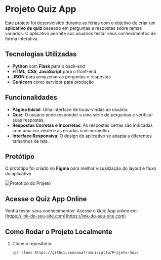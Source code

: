 # Projeto Quiz App

Este projeto foi desenvolvido durante as férias com o objetivo de criar um **aplicativo de quiz** baseado em perguntas e respostas sobre temas variados. O aplicativo permite aos usuários testar seus conhecimentos de forma interativa.

## Tecnologias Utilizadas

- **Python** com **Flask** para o back-end
- **HTML**, **CSS**, **JavaScript** para o front-end
- **JSON** para armazenar as perguntas e respostas
- **Gunicorn** como servidor para produção

## Funcionalidades

- **Página Inicial**: Uma interface de boas-vindas ao usuário.
- **Quiz**: O usuário pode responder a uma série de perguntas e verificar suas respostas.
- **Respostas Corretas e Incorretas**: As respostas certas são indicadas com uma cor verde e as erradas com vermelho.
- **Interface Responsiva**: O design do aplicativo se adapta a diferentes tamanhos de tela.

## Protótipo

O protótipo foi criado no **Figma** para melhor visualização do layout e fluxo do aplicativo.

![Protótipo do Projeto](https://www.figma.com/community/file/1460835782816545775/projeto-quiz)

## Acesse o Quiz App Online

Venha testar seus conhecimentos! Acesse o Quiz App online em:  
[https://link-do-seu-site.com](https://link-do-seu-site.com)

## Como Rodar o Projeto Localmente

1. Clone o repositório:
   ```bash
   git clone https://github.com/anafranciscatto/Projeto-Quiz
